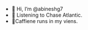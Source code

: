 - 👋 Hi, I’m @abineshg7
- 🎵 Listening to Chase Atlantic.
- 🥤Caffiene runs in my viens.

<!---
abineshg7/abineshg7 is a ✨ special ✨ repository because its `README.md` (this file) appears on your GitHub profile.
You can click the Preview link to take a look at your changes.
--->
